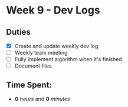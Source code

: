 # Week 9 - Dev Logs

## Duties
 - [X] Create and update weekly dev log
 - [ ] Weekly team meeting
 - [ ] Fully implement algorithm when it's finished
 - [ ] Document files

## Time Spent:
* **0** _hours_ and **0** _minutes_
